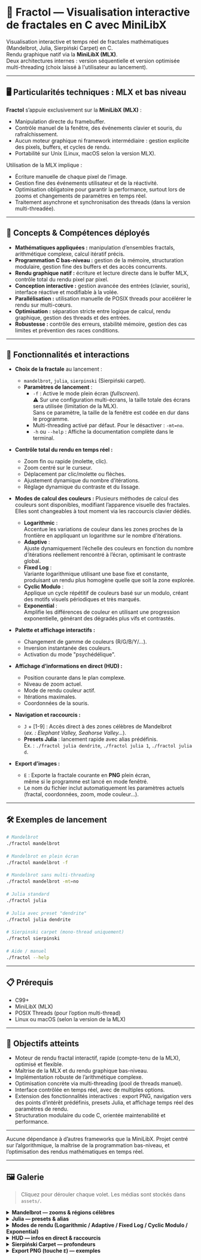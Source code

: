# 🦠 Fractol — Visualisation interactive de fractales en C avec MiniLibX

Visualisation interactive et temps réel de fractales mathématiques (Mandelbrot, Julia, Sierpiński Carpet) en C.  
Rendu graphique natif via la **MiniLibX (MLX)**.  
Deux architectures internes : version séquentielle et version optimisée multi-threading (choix laissé à l'utilisateur au lancement).

---

## 🖥️ Particularités techniques : MLX et bas niveau

**Fractol** s’appuie exclusivement sur la **MiniLibX (MLX)** :  
- Manipulation directe du framebuffer.
- Contrôle manuel de la fenêtre, des événements clavier et souris, du rafraîchissement.
- Aucun moteur graphique ni framework intermédiaire : gestion explicite des pixels, buffers, et cycles de rendu.
- Portabilité sur Unix (Linux, macOS selon la version MLX).

Utilisation de la MLX implique :  
- Écriture manuelle de chaque pixel de l’image.
- Gestion fine des événements utilisateur et de la réactivité.
- Optimisation obligatoire pour garantir la performance, surtout lors de zooms et changements de paramètres en temps réel.
- Traitement asynchrone et synchronisation des threads (dans la version multi-threadée).

---

## 🚀 Concepts & Compétences déployés

- **Mathématiques appliquées :** manipulation d’ensembles fractals, arithmétique complexe, calcul itératif précis.
- **Programmation C bas-niveau :** gestion de la mémoire, structuration modulaire, gestion fine des buffers et des accès concurrents.
- **Rendu graphique natif :** écriture et lecture directe dans le buffer MLX, contrôle total du rendu pixel par pixel.
- **Conception interactive :** gestion avancée des entrées (clavier, souris), interface réactive et modifiable à la volée.
- **Parallélisation :** utilisation manuelle de POSIX threads pour accélérer le rendu sur multi-cœurs.
- **Optimisation :** séparation stricte entre logique de calcul, rendu graphique, gestion des threads et des entrées.
- **Robustesse :** contrôle des erreurs, stabilité mémoire, gestion des cas limites et prévention des races conditions.

---

## 🎨 Fonctionnalités et interactions

- **Choix de la fractale** au lancement :  
    - `mandelbrot`, `julia`, `sierpinski` (Sierpiński carpet).
    - **Paramètres de lancement** :
        - `-f` : Active le mode plein écran (*fullscreen*).  
          ⚠️ Sur une configuration multi-écrans, la taille totale des écrans sera utilisée (limitation de la MLX).  
          Sans ce paramètre, la taille de la fenêtre est codée en dur dans le programme.
        - Multi-threading activé par défaut. Pour le désactiver : `-mt=no`.
        - `-h` ou `--help` : Affiche la documentation complète dans le terminal.

- **Contrôle total du rendu en temps réel :**
    - Zoom fin ou rapide (molette, clic).
    - Zoom centré sur le curseur.
    - Déplacement par clic/molette ou flèches.
    - Ajustement dynamique du nombre d’itérations.
    - Réglage dynamique du contraste et du lissage.

- **Modes de calcul des couleurs :**
	Plusieurs méthodes de calcul des couleurs sont disponibles, modifiant l’apparence visuelle des fractales.  
	Elles sont changeables à tout moment via les raccourcis clavier dédiés.

	- **Logarithmic** :  
	  Accentue les variations de couleur dans les zones proches de la frontière en appliquant un logarithme sur le nombre d’itérations.
	- **Adaptive** :  
	  Ajuste dynamiquement l’échelle des couleurs en fonction du nombre d’itérations réellement rencontré à l’écran, optimisant le contraste global.
	- **Fixed Log** :  
	  Variante logarithmique utilisant une base fixe et constante, produisant un rendu plus homogène quelle que soit la zone explorée.
	- **Cyclic Modulo** :  
	  Applique un cycle répétitif de couleurs basé sur un modulo, créant des motifs visuels périodiques et très marqués.
	- **Exponential** :  
	  Amplifie les différences de couleur en utilisant une progression exponentielle, générant des dégradés plus vifs et contrastés.

- **Palette et affichage interactifs :**
    - Changement de gamme de couleurs (R/G/B/Y/...).
    - Inversion instantanée des couleurs.
    - Activation du mode "psychédélique".

- **Affichage d’informations en direct (HUD) :**
    - Position courante dans le plan complexe.
    - Niveau de zoom actuel.
    - Mode de rendu couleur actif.
    - Itérations maximales.
    - Coordonnées de la souris.

- **Navigation et raccourcis :**
    - `J` + [1-9] : Accès direct à des zones célèbres de Mandelbrot  
      (*ex. : Elephant Valley, Seahorse Valley…*).
    - **Presets Julia** : lancement rapide avec alias prédéfinis.  
      Ex. : `./fractol julia dendrite`, `./fractol julia 1`, `./fractol julia d`.

- **Export d’images :**
    - `E` : Exporte la fractale courante en **PNG** plein écran,  
      même si le programme est lancé en mode fenêtré.
    - Le nom du fichier inclut automatiquement les paramètres actuels  
      (fractal, coordonnées, zoom, mode couleur…).

---

## 🛠️ Exemples de lancement

```bash
# Mandelbrot
./fractol mandelbrot

# Mandelbrot en plein écran
./fractol mandelbrot -f

# Mandelbrot sans multi-threading
./fractol mandelbrot -mt=no

# Julia standard
./fractol julia

# Julia avec preset "dendrite"
./fractol julia dendrite

# Sierpinski carpet (mono-thread uniquement)
./fractol sierpinski

# Aide / manuel
./fractol --help
```

---

## 📋 Prérequis

- C99+
- MiniLibX (MLX)
- POSIX Threads (pour l’option multi-thread)
- Linux ou macOS (selon la version de la MLX)

---

## 🎯 Objectifs atteints

- Moteur de rendu fractal interactif, rapide (compte-tenu de la MLX), optimisé et flexible.
- Maîtrise de la MLX et du rendu graphique bas-niveau.
- Implémentation robuste de l’arithmétique complexe.
- Optimisation concrète via multi-threading (pool de threads manuel).
- Interface contrôlée en temps réel, avec de multiples options.
- Extension des fonctionnalités interactives :
export PNG, navigation vers des points d’intérêt prédéfinis, presets Julia,
et affichage temps réel des paramètres de rendu.
- Structuration modulaire du code C, orientée maintenabilité et performance.

---

Aucune dépendance à d’autres frameworks que la MiniLibX.
Projet centré sur l’algorithmique, la maîtrise de la programmation bas-niveau, et l’optimisation des rendus mathématiques en temps réel.

----

## 🖼 Galerie

> Cliquez pour dérouler chaque volet. Les médias sont stockés dans `assets/`.

<details>
  <summary><b>Mandelbrot — zooms & régions célèbres</b></summary>

  <p>
    <img src="assets/mandelbrot_overview.png" width="420" alt="Vue d'ensemble Mandelbrot">
    <img src="assets/mandelbrot_elephant_valley.png" width="420" alt="Elephant Valley">
  </p>

  <p>
    <img src="assets/mandelbrot_seahorse_valley.png" width="420" alt="Seahorse Valley">
    <img src="assets/mandelbrot_deep_zoom.png" width="420" alt="Zoom profond">
  </p>

  <p><i>Astuce :</i> utilisez <code>J</code> + <code>[1-9]</code> pour sauter vers certaines zones en un clic.</p>
</details>

<details>
  <summary><b>Julia — presets & alias</b></summary>

  <p>
    <img src="assets/julia_dendrite.png" width="420" alt="Julia - Dendrite">
    <img src="assets/julia_preset1.png" width="420" alt="Julia - Preset 1">
  </p>

  <p>
    <img src="assets/julia_preset2.png" width="420" alt="Julia - Preset 2">
    <img src="assets/julia_interactive.png" width="420" alt="Julia - Interaction">
  </p>

  <p>Exemples : <code>./fractol julia dendrite</code>, <code>./fractol julia 1</code>, <code>./fractol julia d</code></p>
</details>

<details>
  <summary><b>Modes de rendu (Logarithmic / Adaptive / Fixed Log / Cyclic Modulo / Exponential)</b></summary>

  <p>
    <img src="assets/mode_logarithmic.png" width="420" alt="Logarithmic">
    <img src="assets/mode_adaptive.png"   width="420" alt="Adaptive">
  </p>
  <p>
    <img src="assets/mode_fixedlog.png"   width="420" alt="Fixed Log">
    <img src="assets/mode_cyclic.png"     width="420" alt="Cyclic Modulo">
  </p>
  <p>
    <img src="assets/mode_exponential.png" width="420" alt="Exponential">
  </p>

  <p>
    <small>
    Les modes modifient l’échelle et la progression du dégradé en fonction du nombre d’itérations.
    </small>
  </p>
</details>

<details>
  <summary><b>HUD — infos en direct & raccourcis</b></summary>

  <p>
    <img src="assets/hud_live_info.png" width="840" alt="HUD - Live info">
  </p>

  <ul>
    <li>Position dans le plan complexe</li>
    <li>Niveau de zoom</li>
    <li>Mode de rendu couleur actif</li>
    <li>Itérations & coordonnées souris</li>
  </ul>
</details>

<details>
  <summary><b>Sierpiński Carpet — profondeurs</b></summary>

  <p>
    <img src="assets/sierpinski_depth4.png" width="420" alt="Profondeur 4">
    <img src="assets/sierpinski_depth6.png" width="420" alt="Profondeur 6">
  </p>
</details>

<details>
  <summary><b>Export PNG (touche <code>E</code>) — exemples</b></summary>

  <p>
    <img src="assets/export_example_1.png" width="420" alt="Export 1">
    <img src="assets/export_example_2.png" width="420" alt="Export 2">
  </p>

  <p>
    Chaque export est en <b>plein écran</b> (même si la fenêtre ne l’est pas), et le nom du fichier contient les paramètres
    (fractal, coordonnées, zoom, itérations, mode, etc.).
  </p>
</details>
